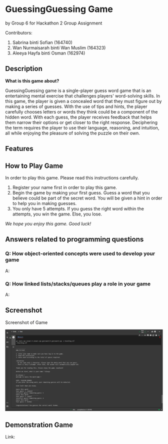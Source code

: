 # GuessingGuessing Game
by Group 6 for Hackathon 2 Group Assignment

Contributors: 
1. Sabrina binti Sofian (164740) 
2. Wan Nurmaisarah binti Wan Muslim (164323) 
3. Aleeya Hayfa binti Osman (162974)

## Description
**What is this game about?**

GuessingGuessing game is a single-player guess word game that is an entertaining mental exercise that challenges players' word-solving skills. In this game, the player is given a concealed word that they must figure out by making a series of guesses. With the use of tips and hints, the player carefully chooses letters or words they think could be a component of the hidden word. With each guess, the player receives feedback that helps them narrow their options or get closer to the right response. Deciphering the term requires the player to use their language, reasoning, and intuition, all while enjoying the pleasure of solving the puzzle on their own.

## Features

## How to Play Game

In order to play this game. Please read this instructions carefully. 
1. Register your name first in order to play this game.
2. Begin the game by making your first guess. Guess a word that you believe could be part of the secret word. You will be given a hint in order to help you in making guesses.
3. You only have 5 attempts. If you guess the right word within the attempts, you win the game. Else, you lose.

_We hope you enjoy this game. Good luck!_

## Answers related to programming questions

### Q: How object-oriented concepts were used to develop your game

A: 
### Q: How linked lists/stacks/queues play a role in your game

A: 

## Screenshot
Screenshot of Game

![Screenshot of Game.](https://github.com/SabrinaSofian05/GuessingGuessing/blob/main/Screenshot%20of%20game.png?raw=true)

## Demonstration Game

Link: 
